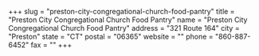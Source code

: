 +++
slug = "preston-city-congregational-church-food-pantry"
title = "Preston City Congregational Church Food Pantry"
name = "Preston City Congregational Church Food Pantry"
address = "321 Route 164"
city = "Preston"
state = "CT"
postal = "06365"
website = ""
phone = "860-887-6452"
fax = ""
+++
